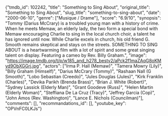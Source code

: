 {"tmdb_id": 102242, "title": "Something to Sing About", "original_title": "Something to Sing About", "slug_title": "something-to-sing-about", "date": "2000-06-10", "genre": ["Musique / Drame"], "score": "6.9/10", "synopsis": "Tommy (Darius McCrary) is a troubled young man with a history of crime. When he meets Memaw, an elderly lady, the two form a special bond with Memaw encouraging Charlie to sing in the local church choir, a talent he has ignored until now. While Charlie excels in church, his old friend G. Smooth remains skeptical and stays on the streets. SOMETHING TO SING ABOUT is a heartwarming film with a lot of spirit and some great singing talent on display. Featuring a cameo by Rev. Billy Graham.", "image": "https://image.tmdb.org/t/p/w185_and_h278_bestv2/aPck2f1maZAqG8oKMyd9ObXGGrj.jpg", "actors": ["Irma P. Hall (Memaw)", "Tamera Mowry (Lily)", "Billy Graham (Himself)", "Darius McCrary (Tommy)", "Rashaan Nall (G Smooth)", "Lobo Sebastian (Creedo)", "Jules Douglas (Jules)", "Kirk Franklin (Charles)", "Devika Parikh (Brenda Brass)", "Brian J. White (Robert)", "Sydney Lassick (Elderly Man)", "Grant Goodeve (Russ)", "Helen Martin (Elderly Woman)", "Steffiana De La Cruz (Tracy)", "Jeffrey Garcia (Cop)", "John Amos (Rev. Washington)", "Lance E. Nichols (Councilman)"], "comments": [], "recommandations_id": [], "youtube_key": "OPVnFC0LKJs"}